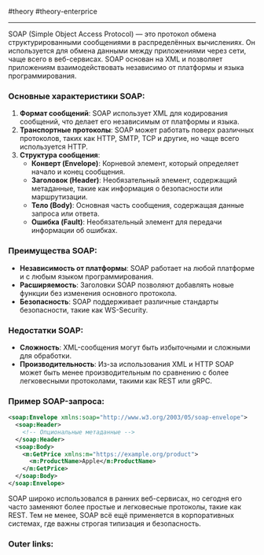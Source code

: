  #theory #theory-enterprice
 
---
SOAP (Simple Object Access Protocol) — это протокол обмена структурированными сообщениями в распределённых вычислениях. Он используется для обмена данными между приложениями через сети, чаще всего в веб-сервисах. SOAP основан на XML и позволяет приложениям взаимодействовать независимо от платформы и языка программирования.

### Основные характеристики SOAP:
1. **Формат сообщений**: SOAP использует XML для кодирования сообщений, что делает его независимым от платформы и языка.
2. **Транспортные протоколы**: SOAP может работать поверх различных протоколов, таких как HTTP, SMTP, TCP и другие, но чаще всего используется HTTP.
3. **Структура сообщения**:
   - **Конверт (Envelope)**: Корневой элемент, который определяет начало и конец сообщения.
   - **Заголовок (Header)**: Необязательный элемент, содержащий метаданные, такие как информация о безопасности или маршрутизации.
   - **Тело (Body)**: Основная часть сообщения, содержащая данные запроса или ответа.
   - **Ошибка (Fault)**: Необязательный элемент для передачи информации об ошибках.

### Преимущества SOAP:
- **Независимость от платформы**: SOAP работает на любой платформе и с любым языком программирования.
- **Расширяемость**: Заголовки SOAP позволяют добавлять новые функции без изменения основного протокола.
- **Безопасность**: SOAP поддерживает различные стандарты безопасности, такие как WS-Security.

### Недостатки SOAP:
- **Сложность**: XML-сообщения могут быть избыточными и сложными для обработки.
- **Производительность**: Из-за использования XML и HTTP SOAP может быть менее производительным по сравнению с более легковесными протоколами, такими как REST или gRPC.

### Пример SOAP-запроса:
```xml
<soap:Envelope xmlns:soap="http://www.w3.org/2003/05/soap-envelope">
  <soap:Header>
    <!-- Опциональные метаданные -->
  </soap:Header>
  <soap:Body>
    <m:GetPrice xmlns:m="https://example.org/product">
      <m:ProductName>Apple</m:ProductName>
    </m:GetPrice>
  </soap:Body>
</soap:Envelope>
```

SOAP широко использовался в ранних веб-сервисах, но сегодня его часто заменяют более простые и легковесные протоколы, такие как REST. Тем не менее, SOAP всё ещё применяется в корпоративных системах, где важны строгая типизация и безопасность.

### Outer links:

